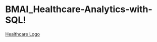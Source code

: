 # BMAI_Healthcare-Analytics-with-SQL!
[Healthcare Logo](https://github.com/user-attachments/assets/440e3d8f-2c45-482f-8104-719a0ac2fe02)
